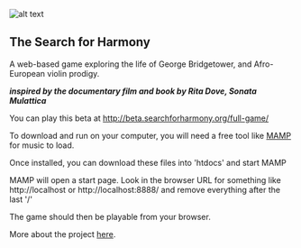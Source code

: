 ![alt text](http://beta.searchforharmony.org/wp-content/uploads/2017/04/image1.png "The Search for Harmony")
## The Search for Harmony
A web-based game exploring the life of George Bridgetower, and Afro-European violin prodigy.

**_inspired by the documentary film and book by Rita Dove, Sonata Mulattica_**

You can play this beta at http://beta.searchforharmony.org/full-game/

To download and run on your computer, you will need a free tool like [MAMP](https://www.mamp.info/en/) for music to load.

Once installed, you can download these files into 'htdocs' and start MAMP

MAMP will open a start page. Look in the browser URL for something like http://localhost or http://localhost:8888/ and remove everything after the last '/'

The game should then be playable from your browser.

More about the project [here](https://thesearchforharmony.org).
